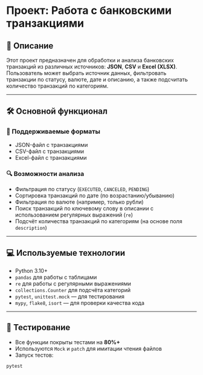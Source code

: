 # Проект: Работа с банковскими транзакциями

## 📌 Описание

Этот проект предназначен для обработки и анализа банковских транзакций из различных источников: **JSON**, **CSV** и **Excel (XLSX)**. Пользователь может выбрать источник данных, фильтровать транзакции по статусу, валюте, дате и описанию, а также подсчитать количество транзакций по категориям.

---

## 🛠 Основной функционал

### 📂 Поддерживаемые форматы
- JSON-файл с транзакциями
- CSV-файл с транзакциями
- Excel-файл с транзакциями

### 🔍 Возможности анализа
- Фильтрация по статусу (`EXECUTED`, `CANCELED`, `PENDING`)
- Сортировка транзакций по дате (по возрастанию/убыванию)
- Фильтрация по валюте (например, только рубли)
- Поиск транзакций по ключевому слову в описании с использованием регулярных выражений (`re`)
- Подсчёт количества транзакций по категориям (на основе поля `description`)

---

## 💻 Используемые технологии

- Python 3.10+
- `pandas` для работы с таблицами
- `re` для работы с регулярными выражениями
- `collections.Counter` для подсчёта категорий
- `pytest`, `unittest.mock` — для тестирования
- `mypy`, `flake8`, `isort` — для проверки качества кода

---

## 🧪 Тестирование

- Все функции покрыты тестами на **80%+**
- Используются `Mock` и `patch` для имитации чтения файлов
- Запуск тестов:

```bash
pytest
